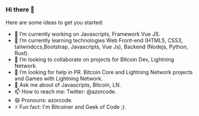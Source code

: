 ### Hi there 👋




Here are some ideas to get you started:

- 🔭 I’m currently working on Javascripts, Framework Vue JS.
- 🌱 I’m currently learning technologies Web Front-end (HTML5, CSS3, tailwindccs,Bootstrap, Javascripts, Vue Js), Backend (Nodejs, Python, Rust).
- 👯 I’m looking to collaborate on projects for Bitcoin Dev, Lightning Network.
- 🤔 I’m looking for help in PR. Bitcoin Core and Lightning Network projects and Games with Lightning Network. 
- 💬 Ask me about of Javascripts, Bitcoin, LN.
- 📫 How to reach me: Twitter: @azorcode.
- 😄 Pronouns: azorcode.
- ⚡ Fun fact: I'm Bitcoiner and Geek of Code ;).
